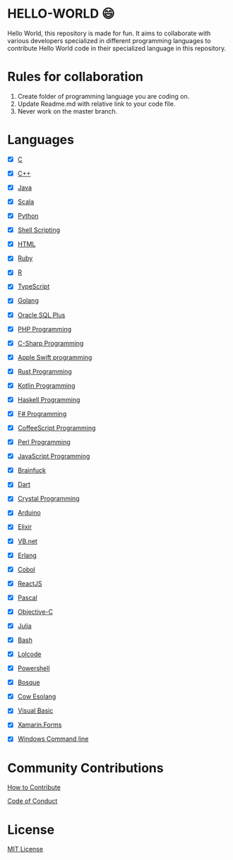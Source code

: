 # HELLO-WORLD :smile:
Hello World, this repository is made for fun. It aims to collaborate with various developers specialized in different programming languages to contribute Hello World code in their specialized language in this repository.

# Rules for collaboration

1. Create folder of programming language you are coding on.
2. Update Readme.md with relative link to your code file.
3. Never work on the master branch.

# Languages

- [x] [C](C%20Programming)

- [x] [C++](Cpp%20Programming)

- [x] [Java](Java%20Programming)

- [x] [Scala](Scala)

- [x] [Python](Python%20Programming)

- [x] [Shell Scripting](Shell%20Scripting)

- [x] [HTML](HTML%20Programming)

- [x] [Ruby](Ruby%20Programming)

- [x] [R](R%20Programming)

- [x] [TypeScript](TypeScript)

- [x] [Golang](Golang%20Programming)

- [x] [Oracle SQL Plus](SQL%20Plus)

- [x] [PHP Programming](PHP%20Programming)

- [x] [C-Sharp Programming](C-Sharp/)

- [x] [Apple Swift programming](Swift/)

- [x] [Rust Programming](Rust)

- [x] [Kotlin Programming](Kotlin/)

- [x] [Haskell Programming](Haskell/)

- [x] [F# Programming](F-Sharp/)

- [x] [CoffeeScript Programming](CoffeeScript/)

- [x] [Perl Programming](Perl%20Programming)

- [x] [JavaScript Programming](JavaScript%20Programming)

- [x] [Brainfuck](Brainfuck/)

- [x] [Dart](Dart/)

- [x] [Crystal Programming](Crystal%20Programming)

- [x] [Arduino](Arduino/)

- [x] [Elixir](Elixir/)

- [x] [VB.net](VB.net/)

- [x] [Erlang](Erlang/)

- [x] [Cobol](Cobol/)

- [x] [ReactJS](ReactJS/)

- [x] [Pascal](Pascal/)

- [x] [Objective-C](Objective-C/)

- [x] [Julia](Julia/)

- [x] [Bash](Bash/)

- [x] [Lolcode](lolcode/)

- [x] [Powershell](PowerShell/)

- [x] [Bosque](Bosque/)

- [x] [Cow Esolang](COW%20-%20Esolang)

- [x] [Visual Basic](Visual%20Basic)

- [x] [Xamarin.Forms](XamarinForms)

- [x] [Windows Command line](Windows%20Command%20Line)


# Community Contributions

[How to Contribute](CONTRIBUTING.md)

[Code of Conduct](CODE_OF_CONDUCT.md)

# License

[MIT License](LICENSE)
